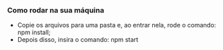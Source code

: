 

### Como rodar na sua máquina

- Copie os arquivos para uma pasta e, ao entrar nela, rode o comando: npm install;
- Depois disso, insira o comando: npm start